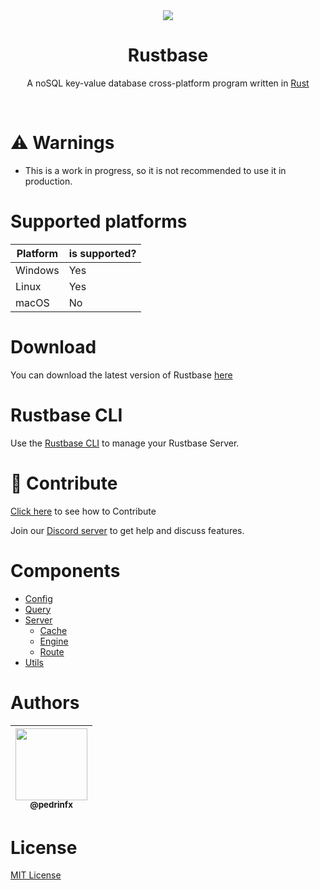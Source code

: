 <div align="center">

<img src="https://github.com/rustbase.png?size=115">
    
<h1>
Rustbase
</h1>

A noSQL key-value database cross-platform program written in [Rust](https://www.rust-lang.org/)

</div>

<br />

# ⚠️ Warnings

-   This is a work in progress, so it is not recommended to use it in production.

# Supported platforms

| **Platform** | **is supported?** |
| ------------ | ----------------- |
| Windows      | Yes               |
| Linux        | Yes               |
| macOS        | No                |

# Download

You can download the latest version of Rustbase [here](https://github.com/rustbase/rustbase/releases)

# Rustbase CLI
Use the [Rustbase CLI](https://github.com/rustbase/rustbase-cli) to manage your Rustbase Server.

# 🔗 Contribute

[Click here](./CONTRIBUTING.md) to see how to Contribute

Join our [Discord server](https://discord.gg/m5ZzWPumbd) to get help and discuss features.

# Components

-   [Config](./src/config/)
-   [Query](./src/query/)
-   [Server](./src/server/)
    -   [Cache](./src/server/cache/)
    -   [Engine](./src/server/engine/)
    -   [Route](./src/server/route/)
-   [Utils](./src/utils/)

# Authors

<div align="center">

| [<img src="https://github.com/pedrinfx.png?size=115" width=115><br><sub>@pedrinfx</sub>](https://github.com/pedrinfx) |
| :-------------------------------------------------------------------------------------------------------------------: |

</div>

# License

[MIT License](./LICENSE)
